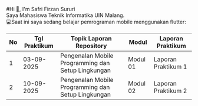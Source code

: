 #Hi 👋, I'm Safri Firzan Sururi <br>
Saya Mahasiswa Teknik Informatika UIN Malang. <br>
💻Saat ini saya sedang belajar pemrograman mobile menggunakan flutter:<br>

| No | Tgl Praktikum | Topik Laporan Repository | Modul | Laporan Praktikum |
|----|---------------|---------------------------|-------|-------------------|
| 1  | 03-09-2025    | Pengenalan Mobile Programming dan Setup Lingkungan | Modul 01 | Laporan Praktikum 1 |
| 2  | 10-09-2025    | Pengenalan Mobile Programming dan Setup Lingkungan | Modul 02 | Laporan Praktikum 2 |
